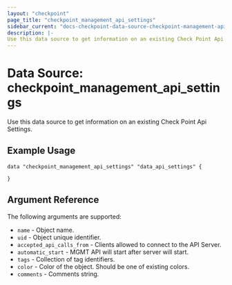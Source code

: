 ```yaml
---
layout: "checkpoint"
page_title: "checkpoint_management_api_settings"
sidebar_current: "docs-checkpoint-data-source-checkpoint-management-api-settings"
description: |-
Use this data source to get information on an existing Check Point Api Settings.
---
```


# Data Source: checkpoint_management_api_settings

Use this data source to get information on an existing Check Point Api Settings.

## Example Usage

```hcl
data "checkpoint_management_api_settings" "data_api_settings" {
  
}
```

## Argument Reference

The following arguments are supported:

* `name` - 	Object name.
* `uid` - Object unique identifier.
* `accepted_api_calls_from` - Clients allowed to connect to the API Server.
* `automatic_start` - MGMT API will start after server will start.
* `tags` - Collection of tag identifiers.
* `color` - Color of the object. Should be one of existing colors.
* `comments` - Comments string.